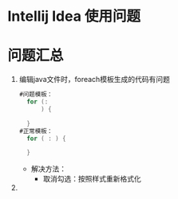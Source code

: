 # Intellij Idea 使用问题

# 问题汇总

1. 编辑java文件时，foreach模板生成的代码有问题

   ```java
   #问题模板：
     for (:
         ) {
   
     }
   #正常模板：
     for ( : ) {
   
     }
   ```

   - 解决方法：
     - 取消勾选：按照样式重新格式化

2. 